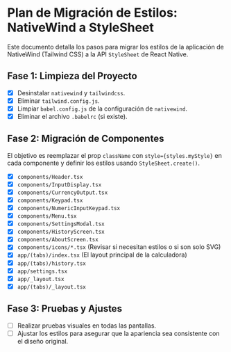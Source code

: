 # Plan de Migración de Estilos: NativeWind a StyleSheet

Este documento detalla los pasos para migrar los estilos de la aplicación de NativeWind (Tailwind CSS) a la API `StyleSheet` de React Native.

## Fase 1: Limpieza del Proyecto

- [x] Desinstalar `nativewind` y `tailwindcss`.
- [x] Eliminar `tailwind.config.js`.
- [x] Limpiar `babel.config.js` de la configuración de `nativewind`.
- [x] Eliminar el archivo `.babelrc` (si existe).

## Fase 2: Migración de Componentes

El objetivo es reemplazar el prop `className` con `style={styles.myStyle}` en cada componente y definir los estilos usando `StyleSheet.create()`.

- [x] `components/Header.tsx`
- [x] `components/InputDisplay.tsx`
- [x] `components/CurrencyOutput.tsx`
- [x] `components/Keypad.tsx`
- [x] `components/NumericInputKeypad.tsx`
- [x] `components/Menu.tsx`
- [x] `components/SettingsModal.tsx`
- [x] `components/HistoryScreen.tsx`
- [x] `components/AboutScreen.tsx`
- [x] `components/icons/*.tsx` (Revisar si necesitan estilos o si son solo SVG)
- [x] `app/(tabs)/index.tsx` (El layout principal de la calculadora)
- [x] `app/(tabs)/history.tsx`
- [x] `app/settings.tsx`
- [x] `app/_layout.tsx`
- [x] `app/(tabs)/_layout.tsx`

## Fase 3: Pruebas y Ajustes

- [ ] Realizar pruebas visuales en todas las pantallas.
- [ ] Ajustar los estilos para asegurar que la apariencia sea consistente con el diseño original.
